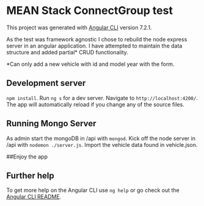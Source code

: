 # MEAN Stack ConnectGroup test

This project was generated with [Angular CLI](https://github.com/angular/angular-cli) version 7.2.1.

As the test was framework agnostic I chose to rebuild the node express server in an angular application. I have attempted to maintain the data structure and added partial* CRUD functionality.

*Can only add a new vehicle with id and model year with the form.

## Development server

`npm install`.  Run `ng s` for a dev server. Navigate to `http://localhost:4200/`. The app will automatically reload if you change any of the source files.

## Running Mongo Server

As admin start the mongoDB in /api with `mongod`. Kick off the node server in /api with `nodemon ./server.js`. Import the vehicle data found in vehicle.json.

##Enjoy the app

## Further help

To get more help on the Angular CLI use `ng help` or go check out the [Angular CLI README](https://github.com/angular/angular-cli/blob/master/README.md).
